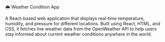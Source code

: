 🌦️ Weather Condition App

A React-based web application that displays real-time temperature, humidity, and pressure for different locations. Built using React, HTML, and CSS, it fetches live weather data from the OpenWeather API to help users stay informed about current weather conditions anywhere in the world.
